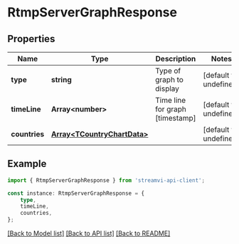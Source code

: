 # RtmpServerGraphResponse


## Properties

Name | Type | Description | Notes
------------ | ------------- | ------------- | -------------
**type** | **string** | Type of graph to display | [default to undefined]
**timeLine** | **Array&lt;number&gt;** | Time line for graph [timestamp] | [default to undefined]
**countries** | [**Array&lt;TCountryChartData&gt;**](TCountryChartData.md) |  | [default to undefined]

## Example

```typescript
import { RtmpServerGraphResponse } from 'streamvi-api-client';

const instance: RtmpServerGraphResponse = {
    type,
    timeLine,
    countries,
};
```

[[Back to Model list]](../README.md#documentation-for-models) [[Back to API list]](../README.md#documentation-for-api-endpoints) [[Back to README]](../README.md)
